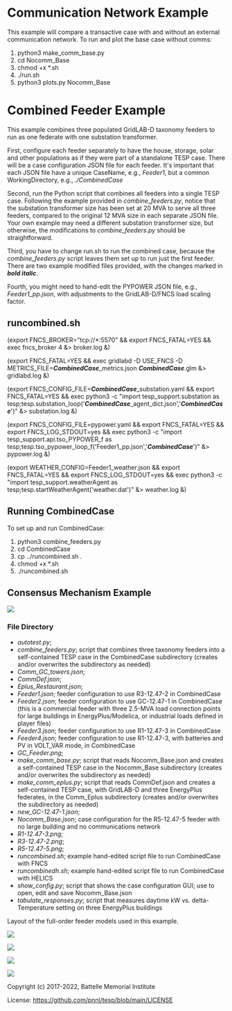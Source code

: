 # Communication Network Example

This example will compare a transactive case with and without an external
communication network. To run and plot the base case without comms:

1. python3 make_comm_base.py
2. cd Nocomm_Base
3. chmod +x *.sh
4. ./run.sh
5. python3 plots.py Nocomm_Base

# Combined Feeder Example

This example combines three populated GridLAB-D taxonomy feeders to run as one federate
with one substation transformer. 

First, configure each feeder separately to have the house,
storage, solar and other populations as if they were part of a standalone TESP case. There 
will be a case configuration JSON file for each feeder. It's important that each JSON file
have a unique CaseName, e.g., *Feeder1*, but a common WorkingDirectory, e.g., *./CombinedCase*

Second, run the Python script that combines all feeders into a single TESP case. Following
the example provided in *combine_feeders.py*, notice that the substation transformer size
has been set at 20 MVA to serve all three feeders, compared to the original 12 MVA size in
each separate JSON file. Your own example may need a different substation transformer size, but
otherwise, the modifications to *combine_feeders.py* should be straightforward.

Third, you have to change run.sh to run the combined case, because the *combine_feeders.py*
script leaves them set up to run just the first feeder.  There are two example modified files provided,
with the changes marked in ***bold italic***.

Fourth, you might need to hand-edit the PYPOWER JSON file, e.g., *Feeder1_pp.json*, with adjustments to the GridLAB-D/FNCS
load scaling factor.

## runcombined.sh

(export FNCS_BROKER="tcp://*:5570" && export FNCS_FATAL=YES && exec fncs_broker 4 &> broker.log &)

(export FNCS_FATAL=YES && exec gridlabd -D USE_FNCS -D METRICS_FILE=***CombinedCase***_metrics.json ***CombinedCase***.glm &> gridlabd.log &)

(export FNCS_CONFIG_FILE=***CombinedCase***_substation.yaml && export FNCS_FATAL=YES && exec python3 -c "import tesp_support.substation as tesp;tesp.substation_loop('***CombinedCase***_agent_dict.json','***CombinedCase***')"  &> substation.log &)

(export FNCS_CONFIG_FILE=pypower.yaml && export FNCS_FATAL=YES && export FNCS_LOG_STDOUT=yes && exec python3 -c "import tesp_support.api.tso_PYPOWER_f as tesp;tesp.tso_pypower_loop_f('Feeder1_pp.json','***CombinedCase***')"  &> pypower.log &)

(export WEATHER_CONFIG=Feeder1_weather.json && export FNCS_FATAL=YES && export FNCS_LOG_STDOUT=yes && exec python3 -c "import tesp_support.weatherAgent as tesp;tesp.startWeatherAgent('weather.dat')"  &> weather.log &)

## Running CombinedCase

To set up and run CombinedCase:

1. python3 combine_feeders.py
2. cd CombinedCase
3. cp ../runcombined.sh .
4. chmod +x *.sh
5. ./runcombined.sh

## Consensus Mechanism Example

![](Eplus_Comm.png)

### File Directory

- *autotest.py*;
- *combine_feeders.py*; script that combines three taxonomy feeders into a self-contained TESP case in the CombinedCase subdirectory (creates and/or overwrites the subdirectory as needed)
- *Comm_GC_towers.json*;
- *CommDef.json*;
- *Eplus_Restaurant.json*;
- *Feeder1.json*; feeder configuration to use R3-12.47-2 in CombinedCase
- *Feeder2.json*; feeder configuration to use GC-12.47-1 in CombinedCase (this is a commercial feeder with three 2.5-MVA load connection points for large buildings in EnergyPlus/Modelica, or industrial loads defined in player files)
- *Feeder3.json*; feeder configuration to use R1-12.47-3 in CombinedCase
- *Feeder4.json*; feeder configuration to use R1-12.47-3, with batteries and PV in VOLT_VAR mode, in CombinedCase
- *GC_Feeder.png*;
- *make_comm_base.py*; script that reads Nocomm_Base.json and creates a self-contained TESP case in the Nocomm_Base subdirectory (creates and/or overwrites the subdirectory as needed)
- *make_comm_eplus.py*; script that reads CommDef.json and creates a self-contained TESP case, with GridLAB-D and three EnergyPlus federates, in the Comm_Eplus subdirectory (creates and/or overwrites the subdirectory as needed)
- *new_GC-12.47-1.json*;
- *Nocomm_Base.json*; case configuration for the R5-12.47-5 feeder with no large building and no communications network
- *R1-12.47-3.png*;
- *R3-12.47-2.png*;
- *R5-12.47-5.png*;
- *runcombined.sh*; example hand-edited script file to run CombinedCase with FNCS
- *runcombinedh.sh*; example hand-edited script file to run CombinedCase with HELICS
- *show_config.py*; script that shows the case configuration GUI; use to open, edit and save Nocomm_Base.json
- *tabulate_responses.py*; script that measures daytime kW vs. delta-Temperature setting on three EnergyPlus buildings

Layout of the full-order feeder models used in this example.

![](GC_Feeder.png)

![](R1-12.47-3.png)

![](R3-12.47-2.png)

![](R5-12.47-5.png)

Copyright (c) 2017-2022, Battelle Memorial Institute

License: https://github.com/pnnl/tesp/blob/main/LICENSE
